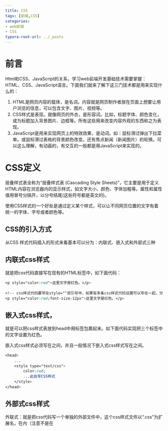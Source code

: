 ```yaml
---
title: CSS
tags: [前端,CSS]
categories: 
- web前端
- CSS
typora-root-url: ../_posts
---
```


# 前言

Html和CSS、JavaScript的关系，学习web前端开发基础技术需要掌握：HTML、CSS、JavaScript语言。下面我们就来了解下这三门技术都是用来实现什么的：

1. HTML是网页内容的载体，是名词。内容就是网页制作者放在页面上想要让用户浏览的信息，可以包含文字、图片、视频等。
2. CSS样式是表现。就像网页的外衣，是形容词。比如，标题字体、颜色变化，或为标题加入背景图片、边框等。所有这些用来改变内容外观的东西称之为表现。
3. JavaScript是用来实现网页上的特效效果，是动词。如：鼠标滑过弹出下拉菜单。或鼠标滑过表格的背景颜色改变。还有焦点新闻（新闻图片）的轮换。可以这么理解，有动画的，有交互的一般都是用JavaScript来实现的。

# CSS定义

层叠样式表全称为“层叠样式表 (Cascading Style Sheets)”，它主要是用于定义HTML内容在浏览器内的显示样式，如文字大小、颜色、字体加粗等。属性和属性值用冒号分隔开，以分号结尾(这些符号都是英文的)。

使用CSS样式的一个好处是通过定义某个样式，可以让不同网页位置的文字有着统一的字体、字号或者颜色等。

## CSS的引入方式

从CSS 样式代码插入的形式来看基本可以分为：内联式、嵌入式和外部式三种

## 内联式css样式

就是把css代码直接写在现有的HTML标签中，如下面代码：

```css
<p style="color:red">这里文字是红色。</p>

<!-- css样式代码要写在style=""双引号中，如果有多条css样式代码设置可以写在一起，分号隔开。如下代码：-->
<p style="color:red;font-size:12px">这里文字是红色。</p>
```

## 嵌入式css样式，

就是可以把css样式表放到head中用<style type="text/css"></style>标签包裹起来。如下面代码实现把三个<span>标签中的文字设置为红色。

嵌入式css样式必须写在<style></style>之间，并且一般情况下嵌入式css样式写在<head></head>之间。

```css
<head>
    ...
    <style type="text/css">
        color:red;
        ...此处写CSS样式
    </style>
</head>
```

## 外部式css样式

外联式：就是把css代码写一个单独的外部文件中，这个css样式文件以“.css”为扩展名，在<head>内（注意不是在<style>标签内）使用<link>标签将css样式文件链接到HTML文件内，如下面代码：

```css
<link href="base.css" rel="stylesheet" type="text/css" />
```

注意：
1、css样式文件名称以有意义的英文字母命名，如 main.css。
2、rel="stylesheet" ，type="text/css" 是固定写法不可修改。
3、<link>标签位置一般写在<head>标签之内。

如果非要写在<style>标签，可以这样

```css
<head>
    ...
    <style type="text/css">
        @import "My.css"; 此处注意.css文件的路径
    </style>
</head>
```

## 样式的应用顺序：

- 行内样式优先级最高
- 针对相同的样式属性，不同的样式属性将以合并的方式呈现
- 相同样式并且相同属性，呈现方式在<head>中的顺序决定，后面会覆盖前面属性
- !important 指定样式规则应用最优先

# CSS选择器

## 定义

CSS 规则由两个主要的部分构成：选择器，以及一条或多条声明，形式如下：

```css
selector {property: value;property: value;property: value;property: value;}
```

在{}之前的部分就是“选择器”，“选择器”指明了{}中的“样式”的作用对象，也就是“样式”作用于网页中的哪些元素

## 类型

### 基本选择器

#### 1 标签选择器

标签选择器其实就是html代码中的标签。如的< html>、< body>、< h1>、< p>、< img>。

例如下面代码：

```css
<html>
<head>
<style type="text/css">
html {color:black;}
h1 {color:blue;}
h2 {color:silver;}
</style>
</head>

<body>
<h1>这是 heading 1</h1>
<h2>这是 heading 2</h2>
<p>这是一段普通的段落。</p>
</body>
</html>
```

例如，如果您想把很多元素显示为灰色，可以使用类似如下的规则：

```css
body, h2, p, table, th, td, pre, strong, em 
{font: 28px Verdana; color: white; background: black;}
```

#### 2 类选择器

匹配所有class属性中包含info的元素，（类名不能以数字开头，类名要区分大小写。）

**在 CSS 中，类选择器以一个点号显示：**

```css
.类名 {text-align: center}
```

注意：
1、英文圆点开头
2、其中类选器名称可以任意起名（但不要起中文噢）
使用方法：

第一步：使用合适的标签把要修饰的内容标记起来，如下：

第二步：使用class="类选择器名称"，为标签设置一个类，如下：

第三步：设置类选器css样式，如下：

```css
.stress{color:red;}/*类前面要加入一个英文圆点*/
<span>胆小如鼠</span>
<span class="stress">胆小如鼠</span>
```

#### 3 ID选择器

使用id属性来调用样式，在一个网页中id值唯一（是W3C规范而不是规则，不会报错）。

语法：#ID名{样式}（ID名不能以数字开头)

```css
#Mycolor {color: yellow}
<h3 id="Mycolor">H3</h3>
```

#### 4 类和ID选择器的区别

相同点：可以应用于任何元素

不同点：

1、ID选择器只能在文档中使用一次。与类选择器不同，在一个HTML文档中，ID选择器只能使用一次，而且仅一次。而类选择器可以使用多次。

```css
下面代码是正确的：
<p>三年级时，我还是一个<span class="stress">胆小如鼠</span>的小女孩，上课从来不敢回答老师提出的问题，生怕回答错了老师会批评我。就一直没有这个<span class="stress">勇气</span>来回答老师提出的问题。</p>

<!--而下面代码是错误的：-->
 <p>三年级时，我还是一个<span id="stress">胆小如鼠</span>的小女孩，上课从来不敢回答老师提出的问题，生怕回答错了老师会批评我。就一直没有这个<span id="stress">勇气</span>来回答老师提出的问题。</p>
```

2、可以使用类选择器词列表方法为一个元素同时设置多个样式。我们可以为一个元素同时设多个样式，但只可以用类选择器的方法实现，ID选择器是不可以的（不能使用 ID 词列表）。

```css
<!--下面的代码是正确的-->
.stress{
    color:red;
}
.bigsize{
    font-size:25px;
}
<p>到了<span class="stress bigsize">三年级</span>下学期时，我们班上了一节公开课...</p>

<!--下面的代码是不正确的-->
#stressid{
    color:red;
}
#bigsizeid{
    font-size:25px;
}
<p>到了<span id="stressid bigsizeid">三年级</span>下学期时，我们班上了一节公开课...</p>
```

#### 5 通用选择器

通用选择器是功能最强大的选择器，它使用一个（*）号指定，它的作用是匹配html中任意标签元素，如下使用下面代码使用html中任意标签元素字体颜色全部设置为红色：

```css
* {color:red;}
```

### 属性选择器

![image-20200705184339230](/../images/CSS/image-20200705184339230.png)

````css
1.[title] & P[title]
        设置所有具有title属性的标签元素；
        设置所有具有title属性的P标签元素。
[title]
{color: yellow;}
p[title]
    {color: yellow;}
<div title>hello</div>
<p title>hello</p>
2.[title=mk]
        设置所有title属性等于“mk”的标签元素。 
[title="mk"]
{color: yellow;}
<p title="mk">mk</p>
    
2.[title~=mk]
　　设置所有title属性具有多个空格分隔的值、其中一个值等于“mk”的标签元素。
[title~="mk"]
{color: yellow;}
  
<p title="mk Jenny">Mk</p>
<p title="Jenny mk">Mk</p>
    
 4.[title|=mk]
        设置所有title属性具有多个连字号分隔（hyphen-separated）的值、其中一个值以"mk"开头的标签元素。
        例：lang属性："en"、"en-us"、"en-gb"等等
[title|="mk"]
{color: yellow;}
  
<p title="mk-Jenny">mk</p>
 5.[title^=Nick]
        设置属性值以指定值开头的每个标签元素。
[title^="mk"]
    {color: yellow;}
<p title="mkJenny">mk</p>
    
 6.[title$=Nick]
        设置属性值以指定值结尾的每个标签元素。
[title$="mk"]
    {color: yellow;}
<p title="Jenny mk">mk</p>
    
 7.[title*=Nick]
        设置属性值中包含指定值的每个元素
[title*="mk"]
    {color: yellow;}
<p title="SmkJenny">mk</p>
````

### 组合选择器

#### 1 多元素组合选择器

同时匹配两个或多个标签，用逗号隔开

```css
p，a，div{color: yellow;}
<p>段落</p>
<a>link</a>
<div>kuai</div>
```

#### 2 后代元素选择器

 **后代选择器（descendant selector）又称为包含选择器。后代选择器可以选择作为某元素后代的元素。**

```css
匹配所有div标签里嵌套的P标签，之间用空格分隔。
div p {color: yellow;}
  
<div>
    <p>pppppp</p>
    <div>
        <p>pppppp</p>
    </div>
</div>
```

#### 3 子代元素选择器

　**与后代选择器相比，子元素选择器（Child selectors）只能选择作为某元素子元素的元素。**　

即，它不能选择多重嵌套的子标签进行样式更改，只能更改指定的嵌套位置。

```css
匹配所有div标签里嵌套的子P标签，之间用>分隔。
div > p {color: yellow;}
  
<div>
    <p>div</p>
    <p>div</p>
</div>
```

#### 4 毗邻元素选择器

　　 匹配所有紧随div标签之后的同级标签P，之间用+分隔（只能匹配一个）。

```css
div + p {color: yellow;}
  
<div>div</div>
<p>ppp</p>
```

### 伪类选择器：

它允许给html不存在的标签设置样式，比如给html中一个标签元素鼠标滑过的状态设置字体颜色：

```css
a:hover{color:red;}
这行代码会使被<a></a>标签包裹的文字内容中的“胆小如鼠”字体颜色在鼠标滑过时变为红色
```

**1. link、hover、active、visited**

-  a:link（未访问的链接状态）,用于定义了常规的链接状态。 
-  a:visited（已访问过的链接状态）,可以看出已经访问过的链接。
-  a:hover（鼠标放在链接上的状态）,用于产生视觉效果。
-  a:active（在链接上按下鼠标时的状态）。

当为链接的不同状态设置样式时，请按照以下次序规则：

- a:hover 必须位于 a:link 和 a:visited 之后
- a:active 必须位于 a:hover 之后

**2.** **before、after**

- P:before 在每个<p>元素的内容之前插入内容;
- P:after 在每个<p>元素的内容之后插入内容。

# 常用的属性

## 1. 颜色属性：

### **color**

- HEX（十六进制色：color: #FFFF00 --> 缩写：#FF0）
- RGB（红绿蓝，使用方式：color:rgb(255,255,0)或者color:rgb(100%,100%,0%)）
- RGBA（红绿蓝透明度，A是透明度在0~1之间取值。使用方式：color:rgba(255,255,0,0.5)）
- HSL（CSS3有效,H表示色调，S表示饱和度，L表示亮度，使用方式：color:hsl(360,100%,50%)）
- HSLA（和HSL相似，A表示Alpha透明度，取值0~1之间。）

### **transparent**

- 全透明，使用方式：color: transparent

### **opacity**

- 元素的透明度，语法：opacity: 0.5;
- 属性值在0.0到1.0范围内，0表示透明，1表示不透明。
- filter滤镜属性（只适用于早期的IE浏览器，语法：filter:alpha(opacity:20);）。

## 2. 字体属性:

![image-20200705203844882](/../images/CSS/image-20200705203844882.png)

###  **font-style: 用于规定斜体文本**

- normal  文本正常显示
- italic  文本斜体显示
- oblique  文本倾斜显示

###  **font-weight: 设置文本的粗细**

- normal（默认）
- bold（加粗）
- bolder（相当于<strong>和<b>标签）
- lighter （常规）
- 100 ~ 900 整百（400=normal，700=bold）

###  **font-size: 设置字体的大小**

- 默认值：medium
- <absolute-size>可选参数值：xx-small、 x-small、 small、 medium、 large、 x-large、 xx-large
- <relative-size>相对于父标签中字体的尺寸进行调节。可选参数值：smaller、 larger
- <percentage>百分比指定文字大小。
- <length>用长度值指定文字大小，不允许负值。

### **font-family：字体名称**

- 使用逗号隔开多种字体（优先级从前向后，如果系统中没有找到当前字体，则往后面寻找）

### **font：简写属性**

- 语法：font：字体大小/行高 字体;（字体要在最后）

## 3. 文本属性:

![image-20200705203626058](/../images/CSS/image-20200705203626058.png) 

###  **white-space: 设置元素中空白的处理方式**

- normal：默认处理方式。
- pre：保留空格，当文字超出边界时不换行
- nowrap：不保留空格，强制在同一行内显示所有文本，直到文本结束或者碰到br标签
- pre-wrap：保留空格，当文字碰到边界时换行
- pre-line：不保留空格，保留文字的换行，当文字碰到边界时换行

### **direction: 规定文本的方向** 

- ltr 默认，文本方向从左到右。
- rtl 文本方向从右到左。

### **text-align:** **文本的水平对齐方式** 

- left
- center
- right

### **line-height:** **文本行高**

- normal 默认

### **vertical-align: \**文本\**所在行高的垂直对齐方式**

- baseline 默认
- sub 垂直对齐文本的下标，和<sub>标签一样的效果
- super 垂直对齐文本的上标，和<sup>标签一样的效果
- top 对象的顶端与所在容器的顶端对齐
- text-top 对象的顶端与所在行文字顶端对齐
- middle 元素对象基于基线垂直对齐
- bottom 对象的底端与所在行的文字底部对齐
- text-bottom 对象的底端与所在行文字的底端对齐

###  **text-indent: 文本缩进**

###  **letter-spacing: 添加字母之间的空白**

###  **word-spacing: 添加每个单词之间的空白**

###  **text-transform: 属性控制文本的大小写**

- capitalize 文本中的每个单词以大写字母开头。
- uppercase 定义仅有大写字母。
- lowercase 定义仅有小写字母。

###  **text-overflow:** **文本溢出样式**

- clip 修剪文本。
- ellipsis 显示省略符号...来代表被修剪的文本。
- string 使用给定的字符串来代表被修剪的文本

### **text-decoration: 文本的装饰**

- none 默认。
- underline 下划线。
- overline 上划线。
- line-through 中线。

### **text-shadow：文本阴影**

- 第一个参数是左右位置
- 第二个参数是上下位置
- 第三个参数是虚化效果
- 第四个参数是颜色
- text-shadow: 5px 5px 5px #888;

### **word-wrap：自动换行**

- word-wrap: break-word;

## 4. 背景属性

![image-20200705203749036](/../images/CSS/image-20200705203749036.png)

###  **background-color:** **背景颜色**

###  **background-image 设置图像为背景**

- url("http://images.cnblogs.com/cnblogs_com/suoning/845162/o_ns.png");  图片地址

- background-image:linear-gradient(green,blue,yellow,red,black); 颜色渐变效果

###  **background-position 设置背景图像的位置坐标**

- background-position: center center; 图片置中，x轴center，y轴center
- 1px -195px  截取图片某部分，分别代表坐标x，y轴

###  **background-repeat 设置背景图像不重复平铺**

- - no-repeat 设置图像不重复，常用
  - round 自动缩放直到适应并填充满整个容器
  - space 以相同的间距平铺且填充满整个容器

### **background-attachment 背景图像是否固定或者随着页面的其余部分滚动**

###  **background 简写**

- background: url("o_ns.png") no-repeat 0 -196px;
- background: url("o_ns.png") no-repeat center bottom 15px;
- background: url("o_ns.png") no-repeat left 30px bottom 15px;

## 5. 列表属性

![image-20200705204458622](/../images/CSS/image-20200705204458622.png)

###  **list-style-type: 列表项标志的类型**

- none 去除标志
- decimal-leading-zero;  02.
- square;  方框
- circle;  空心圆
- upper-alph; & disc; 实心圆

###  **list-style-image：将图象设置为列表项标志**

###  **list-style-position：列表项标志的位置**

- inside
- outside

###  **list-style：缩写**

## 页面布局：

### 1. 边框

![image-20200705204716733](/../images/CSS/image-20200705204716733.png)

###  **border-style：边框样式**

- solid 默认，实线
- double 双线
- dotted 点状线条
- dashed 虚线

### border-color：边框颜色

###  **border-width：边框宽度**

###  **border-radius：圆角**

- 1个参数：四个角都应用
- 2个参数：第一个参数应用于 左上、右下；第二个参数应用于 左下、右上
- 3个参数：第一个参数应用于 左上；第二个参数应用于 左下、右上；第三个参数应用于右下
- 4个参数：左上、右上、右下、左下（顺时针

###  **border: 简写**

- border: 2px yellow solid;

### **box-shadow：边框阴影**

- 第一个参数是左右位置
- 第二个参数是上下位置
- 第三个参数是虚化效果
- 第四个参数是颜色
- box-shadow: 10px 10px 5px #888;

# 不常用的属性：

查看官方文档对应属性

# CSS的继承、层叠和特殊性。
## 1继承性
CSS的某些样式是具有继承性的，那么什么是继承呢？继承是一种规则，它允许样式不仅应用于某个特定html标签元素，而且应用于其后代。比如下面代码：如某种颜色应用于p标签，这个颜色设置不仅应用p标签，还应用于p标签中的所有子元素文本，这里子元素为span标签。
但注意有一些css样式是不具有继承性的。如border:1px solid red;

## 2权值

根据权值来判断使用哪个css样式。浏览器是根据权值来判断使用哪种css样式的，权值高的就使用哪种css样式。下面是权值的规则：
标签的权值为1，类选择符的权值为10，ID选择符的权值最高为100。例如下面的代码：

```css
p{color:red;} /*权值为1*/
p span{color:green;} /*权值为1+1=2*/
.warning{color:white;} /*权值为10*/
p span.warning{color:purple;} /*权值为1+1+10=12*/
#footer .note p{color:yellow;} /*权值为100+10+1=111*/
```


注意：还有一个权值比较特殊--继承也有权值但很低，有的文献提出它只有0.1，所以可以理解为继承的权值最低

## 3层叠
我们来思考一个问题：如果在html文件中对于同一个元素可以有多个css样式存在并且这多个css样式具有相同权重值怎么办？好，这一小节中的层叠帮你解决这个问题。
层叠就是在html文件中对于同一个元素可以有多个css样式存在，当有相同权重的样式存在时，会根据这些css样式的前后顺序来决定，处于最后面的css样式会被应用。
所以前面的css样式优先级就不难理解了：
内联样式表（标签内部）> 嵌入样式表（当前文件中）> 外部样式表（外部文件中）。

## 4重要性

我们在做网页代码的时，有些特殊的情况需要为某些样式设置具有最高权值，怎么办？这时候我们可以使用!important来解决。
如下代码：

```css
p{color:red!important;}
p{color:green;}
<p class="first">三年级时，我还是一个<span>胆小如鼠</span>的小女孩。</p>
```

这时 p 段落中的文本会显示的red红色。注意：!important要写在分号的前面

# CSS盒模型
## 1元素分类

在讲解CSS布局之前，我们需要提前知道一些知识，在CSS中，html中的标签元素大体被分为三种不同的类型：

块状元素、内联元素和内联块状元素。

````css
常用的块状元素有：
<div>、<p>、<h1>...<h6>、<ol>、<ul>、<dl>、<table>、<address>、<blockquote> 、<form>
常用的内联元素有：
<a>、<span>、<br>、<i>、<em>、<strong>、<label>、<q>、<var>、<cite>、<code>
常用的内联块状元素有：
<img>、<input>
````

## 2元素分类--块级元素

什么是块级元素？在html中< div>、 < p>、< h1>、< form>、< ul> 和 < li>就是块级元素。设置display:block就是将元素显示为块级元素。如下代码就是将行内元素a转换为块状元素，从而使用a元素具有块状元素特点。
a{display:block;}
块级元素特点：
1、每个块级元素都从新的一行开始，并且其后的元素也另起一行。（一个块级元素独占一行）
2、元素的高度、宽度、行高以及顶和底边距都可设置。
3、元素宽度在不设置的情况下，是它本身父容器的100%（和父元素的宽度一致），除非设定一个宽度。

## 3元素分类--行内元素

在html中，< span>、< a>、< label>、< input>、 < img>、 < strong> 和< em>就是典型的行内元素（inline）元素。当然块状元素也可以通过代码display:inline将元素设置为行内元素。
行内元素特点：
1、和其他元素都在一行上；
2、元素的高度、宽度、行高及顶部和底部边距不可设置；
3、元素的宽度就是它包含的文字或图片的宽度，不可改变。

## 4元素分类--内联块状元素

内联块状元素（inline-block）就是同时具备内联元素、块状元素的特点，代码display:inline-block就是将元素设置为内联块状元素。(css2.1新增)，< img>、< input>标签就是这种内联块状标签。
inline-block元素特点：
1、和其他元素都在一行上；
2、元素的高度、宽度、行高以及顶和底边距都可设置。

# CSS框模型

**CSS 框模型 (Box Model) 规定了元素框处理元素内容、[内边距]、[边框]和 [外边距]的方式。**

元素框的最内部分是实际的内容，直接包围内容的是内边距。内边距呈现了元素的背景。内边距的边缘是边框。边框以外是外边距，外边距默认是透明的，因此不会遮挡其后的任何元素。

**提示：**背景应用于由内容和内边距、边框组成的区域。

内边距、边框和外边距都是可选的，默认值是零。但是，许多元素将由用户代理样式表设置外边距和内边距。可以通过将元素的 margin 和 padding 设置为零来覆盖这些浏览器样式。这可以分别进行，也可以使用通用选择器对所有元素进行设

![image-20200705211243112](/../images/CSS/image-20200705211243112.png)

![image-20200705212214750](/../images/CSS/image-20200705212214750.png)

```css
盒模型--边框（一）
盒子模型的边框就是围绕着内容及补白的线，这条线你可以设置它的粗细、样式和颜色(边框三个属性)。
如下面代码为div来设置边框粗细为2px、样式为实心的、颜色为红色的边框：
div{
    border:2px  solid  red;
}
上面是border代码的缩写形式，可以分开写：
div{
    border-width:2px;
    border-style:solid;
    border-color:red;
}
注意：
1、border-style（边框样式）常见样式有：
dashed（虚线）| dotted（点线）| solid（实线）。
2、border-color（边框颜色）中的颜色可设置为十六进制颜色，如:
border-color:#888;//前面的#号不要忘掉。


盒模型--边框（二）
现在有一个问题，如果有想为p标签单独设置下边框，而其它三边都不设置边框样式怎么办呢？css样式中允许只为一个方向的边框设置样式：
div{border-bottom:1px solid red;}
同样可以使用下面代码实现其它三边上、右、左边框的设置：
border-top:1px solid red;
border-right:1px solid red; 
border-left:1px solid red;

盒模型--边界
元素与其它元素之间的距离可以使用边界（margin）来设置。边界也是可分为上、右、下、左。如下代码：
div{margin:20px 10px 15px 30px;}
也可以分开写：
div{
   margin-top:20px;
   margin-right:10px;
   margin-bottom:15px;
   margin-left:30px;
}
如果上下左右的边界都为10px;可以这么写：
div{ margin:10px;}
如果上下边界一样为10px，左右一样为20px，可以这么写：
div{ margin:10px 20px;}
总结一下：padding和margin的区别，padding在边框里，margin在边框外。


盒模型--填充
元素内容与边框之间是可以设置距离的，称之为填充。填充也可分为上、右、下、左。如下代码：
div{padding:20px 10px 15px 30px;}
顺序一定不要搞混。可以分开写上面代码：
div{
   padding-top:20px;
   padding-right:10px;
   padding-bottom:15px;
   padding-left:30px;
}
如果上、右、下、左的填充都为10px;可以这么写
div{padding:10px;}
如果上下填充一样为10px，左右一样为20px，可以这么写：
div{padding:10px 20px;}
```

```css
盒模型代码简写
还记得在讲盒模型时外边距(margin)、内边距(padding)和边框(border)设置上下左右四个方向的边距是按照顺时针方向设置的：上右下左。具体应用在margin和padding的例子如下：
margin:10px 15px 12px 14px;/*上设置为10px、右设置为15px、下设置为12px、左设置为14px*/
通常有下面三种缩写方法:
1、如果top、right、bottom、left的值相同，如下面代码：
margin:10px 10px 10px 10px;
可缩写为：
margin:10px;
2、如果top和bottom值相同、left和 right的值相同，如下面代码：
margin:10px 20px 10px 20px;
可缩写为：
margin:10px 20px;
3、如果left和right的值相同，如下面代码：
margin:10px 20px 30px 20px;
可缩写为：
margin:10px 20px 30px;
注意：padding、border的缩写方法和margin是一致的。
```

```css
颜色值缩写
关于颜色的css样式也是可以缩写的，当你设置的颜色是16进制的色彩值时，如果每两位的值相同，可以缩写一半。
例子1：
p{color:#000000;}
可以缩写为：
p{color: #000;}
例子2：
p{color: #336699;}
可以缩写为：
p{color: #369;}
```

# CSS布局模型(定位)

清楚了CSS 盒模型的基本概念、 盒模型类型， 我们就可以深入探讨网页布局的基本模型了。CSS包含3种基本的布局模型，用英文概括为：Flow、Layer 和 Float。
在网页中，元素有三种布局模型：
1、流动模型（Flow）
2、浮动模型 (Float)
3、层模型（Layer）

## 1流动模型（一）

流动（Flow）：自上而下。
先来说一说流动模型，流动（Flow）是默认的网页布局模式。也就是说网页在默认状态下的 HTML 网页元素都是根据流动模型来分布网页内容的。
流动布局模型具有2个比较典型的特征：


第一点，块状元素都会在所处的包含元素内自上而下按顺序垂直延伸分布，因为在默认状态下，块状元素的宽度都为100%。实际上，块状元素都会以行的形式占据位置。如右侧代码编辑器中三个块状元素标签(div，h1，p)宽度显示为100%。

第二点，在流动模型下，内联元素都会在所处的包含元素内从左到右水平分布显示。（内联元素可不像块状元素这么霸道独占一行）

## 2浮动模型（二）

块状元素这么霸道都是独占一行，如果现在我们想让两个块状元素并排显示，怎么办呢？不要着急，设置元素浮动就可以实现这一愿望。任何元素在默认情况下是不能浮动的，但可以用CSS定义为浮动，如div、p、table、img等元素都可以被定义为浮动。如下代码可以实现两个div元素一行显示。

```css
div{
    width:200px;
    height:200px;
    border:2px red solid;
    float:left;
}
<div id="div1"></div>
<div id="div2"></div>
```


注意：设置浮动的同时一定要先设置块状元素的宽度，且需要浮动的几个元素宽度加起来一定要小于容器元素的宽度。

## 3什么是层模型？
什么是层布局模型？层布局模型就像是图像软件PhotoShop中非常流行的图层编辑功能一样，每个图层能够精确定位操作，但在网页设计领域，由于网页大小的活动性，层布局没能受到热捧。但是在网页上局部使用层布局还是有其方便之处的。下面我们来学习一下html中的层布局。
如何让html元素在网页中精确定位，就像图像软件PhotoShop中的图层一样可以对每个图层能够精确定位操作。CSS定义了一组定位（positioning）属性来支持层布局模型。
层模型有三种形式：
1、绝对定位(position: absolute)
2、相对定位(position: relative)
3、固定定位(position: fixed)

```css
CSS position 属性
通过使用 position 属性，我们可以选择 4 种不同类型的定位，这会影响元素框生成的方式。

position 属性值的含义：
static
元素框正常生成。块级元素生成一个矩形框，作为文档流的一部分，行内元素则会创建一个或多个行框，置于其父元素中。
relative
元素框偏移某个距离。元素仍保持其未定位前的形状，它原本所占的空间仍保留。
absolute
元素框从文档流完全删除，并相对于其包含块定位。包含块可能是文档中的另一个元素或者是初始包含块。元素原先在正常文档流中所占的空间会关闭，就好像元素原来不存在一样。元素定位后生成一个块级框，而不论原来它在正常流中生成何种类型的框。
fixed
元素框的表现类似于将 position 设置为 absolute，不过其包含块是视窗本身。
```

1，层模型--绝对定位（相对于父类）
如果想为元素设置层模型中的绝对定位，需要设置position:absolute(表示绝对定位)，这条语句的作用将元素从文档流中拖出来，然后使用left、right、top、bottom属性相对于其最接近的一个具有定位属性的父包含块进行绝对定位。如果不存在这样的包含块，则相对于body元素，即相对于浏览器窗口。
如下面代码可以实现div元素相对于浏览器窗口向右移动100px，向下移动50px。

```css
div{
    width:200px;
    height:200px;
    border:2px red solid;
    position:absolute;
    left:100px;
    top:50px;
}
<div id="div1"></div>
```

2，层模型--相对定位（相对于以前）
如果想为元素设置层模型中的相对定位，需要设置position:relative（表示相对定位），它通过left、right、top、bottom属性确定元素在正常文档流中的偏移位置。相对定位完成的过程是首先按static(float)方式生成一个元素(并且元素像层一样浮动了起来)，然后相对于以前的位置移动，移动的方向和幅度由left、right、top、bottom属性确定，偏移前的位置保留不动。
如下代码实现相对于以前位置向下移动50px，向右移动100px;

```css
#div1{
    width:200px;
    height:200px;
    border:2px red solid;
    position:relative;
    left:100px;
    top:50px;
}
<div id="div1"></div>
```

3，层模型--固定定位（相对于网页窗口）
固定住某一坐标。
fixed：表示固定定位，与absolute定位类型类似，但它的相对移动的坐标是视图（屏幕内的网页窗口）本身。由于视图本身是固定的，它不会随浏览器窗口的滚动条滚动而变化，除非你在屏幕中移动浏览器窗口的屏幕位置，或改变浏览器窗口的显示大小，因此固定定位的元素会始终位于浏览器窗口内视图的某个位置，不会受文档流动影响，这与background-attachment:fixed?属性功能相同。以下代码可以实现相对于浏览器视图向右移动100px，向下移动50px。并且拖动滚动条时位置固定不变。

```css
#div1{
    width:200px;
    height:200px;
    border:2px red solid;
    position:fixed;
    left:100px;
    top:50px;
}
<div id="div1"></div>
```

## Relative与Absolute组合使用
小伙伴们学习了12-6小节的相对定位的方法：使用position:absolute可以实现被设置元素相对于浏览器（body）设置定位以后，大家有没有想过可不可以相对于其它元素进行定位呢？答案是肯定的，当然可以。使用position:relative来帮忙，但是必须遵守下面规范：

1、参照定位的元素必须是相对定位元素的前辈元素：

```css
<div id="box1"><!--参照定位的元素-->
    <div id="box2">相对参照元素进行定位</div><!--相对定位元素-->
</div>
```

2、参照定位的元素必须加入position:relative;

```css
#box1{
    width:200px;
    height:200px;
    position:relative;        
}
```

3、定位元素加入position:absolute，便可以使用top、bottom、left、right来进行偏移定位了。

```css
#box2{
    position:absolute;
    top:20px;
    left:30px;         
}
```


这样box2就可以相对于父元素box1定位了(这里注意参照物就不是浏览器了，而可以自由设置了）



# 参考链接及其文档

https://blog.csdn.net/qiushi_1990/article/details/40260447?utm_medium=distribute.pc_relevant_t0.none-task-blog-BlogCommendFromMachineLearnPai2-1.nonecase&depth_1-utm_source=distribute.pc_relevant_t0.none-task-blog-BlogCommendFromMachineLearnPai2-1.nonecase

https://www.w3cschool.cn/css/dict

https://www.w3school.com.cn/cssref/pr_class_float.asp

https://www.cnblogs.com/caoyc/p/5757005.html

官方文档

链接：https://pan.baidu.com/s/1nDuFor3KZryIjIv-4PIiHg 
提取码：x0r0